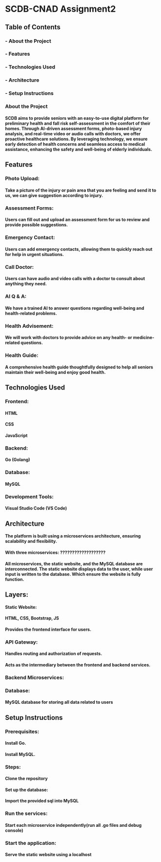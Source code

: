 # SCDB-CNAD Assignment2
## Table of Contents
  ### - About the Project
  ### - Features
  ### - Technologies Used
  ### - Architecture
  ### - Setup Instructions

### About the Project
#### SCDB aims to provide seniors with an easy-to-use digital platform for preliminary health and fall risk self-assessment in the comfort of their homes. Through AI-driven assessment forms, photo-based injury analysis, and real-time video or audio calls with doctors, we offer proactive healthcare solutions. By leveraging technology, we ensure early detection of health concerns and seamless access to medical assistance, enhancing the safety and well-being of elderly individuals.

## Features
### Photo Upload:
#### Take a picture of the injury or pain area that you are feeling and send it to us, we can give suggestion according to injury.
### Assessment Forms:
#### Users can fill out and upload an assessment form for us to review and provide possible suggestions.
### Emergency Contact:
#### Users can add emergency contacts, allowing them to quickly reach out for help in urgent situations.
### Call Doctor:
#### Users can have audio and video calls with a doctor to consult about anything they need.
### AI Q & A:
#### We have a trained AI to answer questions regarding well-being and health-related problems.
### Health Advisement:
#### We will work with doctors to provide advice on any health- or medicine-related questions.
### Health Guide:
#### A comprehensive health guide thoughtfully designed to help all seniors maintain their well-being and enjoy good health.

## Technologies Used
### Frontend:
#### HTML
#### CSS 
#### JavaScript
### Backend:
#### Go (Golang)
### Database:
#### MySQL
### Development Tools:
#### Visual Studio Code (VS Code)

## Architecture
#### The platform is built using a microservices architecture, ensuring scalability and flexibility.
#### With three microservices: ??????????????????? 
#### All microservices, the static website, and the MySQL database are interconnected. The static website displays data to the user, while user input is written to the database. Which ensure the website is fully function.

## Layers:
#### Static Website:
#### HTML, CSS, Bootstrap, JS
#### Provides the frontend interface for users.

### API Gateway:
#### Handles routing and authorization of requests.
#### Acts as the intermediary between the frontend and backend services.

### Backend Microservices:
### 
#### 
### 
#### 
### 
#### 
### Database:
#### MySQL database for storing all data related to users

## Setup Instructions
### Prerequisites:
#### Install Go.
#### Install MySQL.
### Steps:
#### Clone the repository
#### Set up the database:
#### Import the provided sql into MySQL
### Run the services:
#### Start each microservice independently(run all .go files and debug console)
### Start the application:
#### Serve the static website using a localhost 

